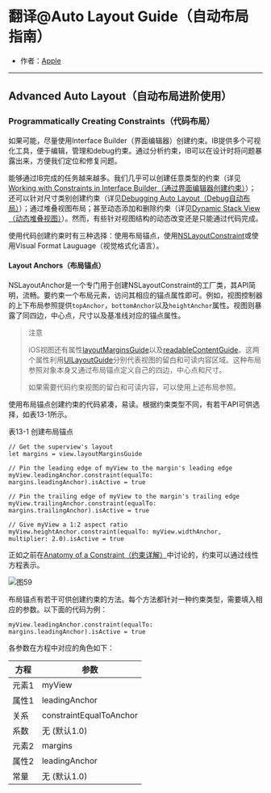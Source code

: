 # 翻译@Auto Layout Guide（自动布局指南）

- 作者：[Apple](https://developer.apple.com/library/content/navigation/)

---

## Advanced Auto Layout（自动布局进阶使用）

### Programmatically Creating Constraints（代码布局）

如果可能，尽量使用Interface Builder（界面编辑器）创建约束。IB提供多个可视化工具，便于编辑，管理和debug约束。通过分析约束，IB可以在设计时将问题暴露出来，方便我们定位和修复问题。

能够通过IB完成的任务越来越多。我们几乎可以创建任意类型的约束（详见[Working with Constraints in Interface Builder（通过界面编辑器创建约束）](https://developer.apple.com/library/content/documentation/UserExperience/Conceptual/AutolayoutPG/WorkingwithConstraintsinInterfaceBuidler.html#//apple_ref/doc/uid/TP40010853-CH10-SW1)）；还可以针对尺寸类别创建约束（详见[Debugging Auto Layout（Debug自动布局）](https://developer.apple.com/library/content/documentation/UserExperience/Conceptual/AutolayoutPG/TypesofErrors.html#//apple_ref/doc/uid/TP40010853-CH22-SW1)）；通过堆叠视图布局；甚至动态添加和删除约束（详见[Dynamic Stack View（动态堆叠视图）](https://developer.apple.com/library/content/documentation/UserExperience/Conceptual/AutolayoutPG/LayoutUsingStackViews.html#//apple_ref/doc/uid/TP40010853-CH11-SW19)）。然而，有些针对视图结构的动态改变还是只能通过代码完成。

使用代码创建约束时有三种选择：使用布局锚点，使用[NSLayoutConstraint](https://developer.apple.com/documentation/appkit/nslayoutconstraint)或使用Visual Format Lauguage（视觉格式化语言）。

#### Layout Anchors（布局锚点）

NSLayoutAnchor是一个专门用于创建NSLayoutConstraint的工厂类，其API简明，流畅。要约束一个布局元素，访问其相应的锚点属性即可。例如，视图控制器的上下布局参照提供`topAnchor`，`bottomAnchor`以及`heightAnchor`属性。视图则暴露了同四边，中心点，尺寸以及基准线对应的锚点属性。

>注意
>
>iOS视图还有属性[layoutMarginsGuide](https://developer.apple.com/documentation/uikit/uiview/1622651-layoutmarginsguide)以及[readableContentGuide](https://developer.apple.com/documentation/uikit/uiview/1622644-readablecontentguide)。这两个属性利用[UILayoutGuide](https://developer.apple.com/documentation/uikit/uilayoutguide)分别代表视图的留白和可读内容区域。这种布局参照对象本身又通过布局锚点定义自己的四边，中心点和尺寸。
>
>如果需要代码约束视图的留白和可读内容，可以使用上述布局参照。


使用布局锚点创建约束的代码紧凑，易读。根据约束类型不同，有若干API可供选择，如表13-1所示。

表13-1 创建布局锚点

```
// Get the superview's layout
let margins = view.layoutMarginsGuide
 
// Pin the leading edge of myView to the margin's leading edge
myView.leadingAnchor.constraint(equalTo: margins.leadingAnchor).isActive = true
 
// Pin the trailing edge of myView to the margin's trailing edge
myView.trailingAnchor.constraint(equalTo: margins.trailingAnchor).isActive = true
 
// Give myView a 1:2 aspect ratio
myView.heightAnchor.constraint(equalTo: myView.widthAnchor, multiplier: 2.0).isActive = true
```

正如之前在[Anatomy of a Constraint（约束详解）](https://developer.apple.com/library/content/documentation/UserExperience/Conceptual/AutolayoutPG/AnatomyofaConstraint.html#//apple_ref/doc/uid/TP40010853-CH9-SW1)中讨论的，约束可以通过线性方程表示。

![图59]()

布局锚点有若干可供创建约束的方法。每个方法都针对一种约束类型，需要填入相应的参数。以下面的代码为例：

```
myView.leadingAnchor.constraint(equalTo: margins.leadingAnchor).isActive = true
```

各参数在方程中对应的角色如下：

方程  | 参数
------------- | -------------
元素1  | myView
属性1  | leadingAnchor
关系  | constraintEqualToAnchor
系数  | 无 (默认1.0)
元素2  | margins
属性2  | leadingAnchor
常量  | 无 (默认1.0)
